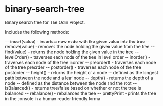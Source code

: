 # binary-search-tree

Binary search tree for The Odin Project.

Includes the following methods:

-- insert(value) - inserts a new node with the given value into the tree
-- remove(value) - removes the node holding the given value from the tree
-- find(value) - returns the node holding the given value in the tree
-- levelOrder() - traverses each node of the tree in level order
-- inorder() - traverses each node of the tree inorder
-- preorder() - traverses each node of the tree preorder
-- postorder() - traverses each node of the tree postorder
-- height() - returns the height of a node -- defined as the longest path between the node and a leaf node
-- depth() - returns the depth of a node -- defined as the distance between the node and the root
-- isBalanced() - returns true/false based on whether or not the tree is balanced
-- rebalance() - rebalances the tree
-- prettyPrint - prints the tree in the console in a human reader friendly forma
